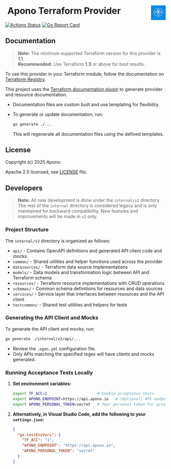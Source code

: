 <h1>
    <a href="https://apono.io">
      <img src="./assets/logo.svg" style="float: right" height="46px" alt="Apono logo"/>
    </a>
    <span>&nbsp;Apono Terraform Provider</span>
</h1>

[![Actions Status](https://github.com/apono-io/terraform-provider-apono/workflows/Release/badge.svg)](https://github.com/apono-io/terraform-provider-apono/actions)
[![Go Report Card](https://goreportcard.com/badge/github.com/apono-io/terraform-provider-apono)](https://goreportcard.com/report/github.com/apono-io/terraform-provider-apono)

## Documentation

> **Note:** The minimum supported Terraform version for this provider is **1.1**.  
> **Recommended:** Use Terraform **1.3** or above for best results.

To use this provider in your Terraform module, follow the documentation on [Terraform Registry](https://registry.terraform.io/providers/apono-io/apono/latest/docs).

This project uses the [Terraform documentation plugin](https://github.com/hashicorp/terraform-plugin-docs) to generate provider and resource documentation.

- Documentation files are custom built and use templating for flexibility.
- To generate or update documentation, run:

    ```sh
    go generate ./...
    ```

  This will regenerate all documentation files using the defined templates.

## License

Copyright (c) 2025 Apono.

Apache 2.0 licensed, see [LICENSE][LICENSE] file.

[LICENSE]: ./LICENSE

## Developers

> **Note:** All new development is done under the `internal/v2` directory. The rest of the `internal` directory is considered legacy and is only maintained for backward compatibility. New features and improvements will be made in `v2` only.

### Project Structure

The `internal/v2` directory is organized as follows:

- `api/` - Contains OpenAPI definitions and generated API client code and mocks.
- `common/` - Shared utilities and helper functions used across the provider
- `datasources/` - Terraform data source implementations
- `models/` - Data models and transformation logic between API and Terraform schema
- `resources/` - Terraform resource implementations with CRUD operations
- `schemas/` - Common schema definitions for resources and data sources
- `services/` - Service layer that interfaces between resources and the API client
- `testcommon/` - Shared test utilities and helpers for tests

### Generating the API Client and Mocks

To generate the API client and mocks, run:

```sh
go generate ./internal/v2/api/...
```

- Review the `.ogen.yml` configuration file.
- Only APIs matching the specified regex will have clients and mocks generated.

### Running Acceptance Tests Locally

1. **Set environment variables:**

    ```sh
    export TF_ACC=1                      # Enable acceptance tests
    export APONO_ENDPOINT=https://api.apono.io   # (Optional) API endpoint
    export APONO_PERSONAL_TOKEN=secret   # Your personal token for acceptance tests
    ```

2. **Alternatively, in Visual Studio Code, add the following to your `settings.json`:**

    ```json
    {
      "go.testEnvVars": {
        "TF_ACC": "1",
        "APONO_ENDPOINT": "https://api.apono.io",
        "APONO_PERSONAL_TOKEN": "secret"
      }
    }
    ```